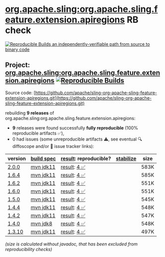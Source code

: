[org.apache.sling:org.apache.sling.feature.extension.apiregions](https://central.sonatype.com/artifact/org.apache.sling/org.apache.sling.feature.extension.apiregions/versions) RB check
=======

[![Reproducible Builds](https://reproducible-builds.org/images/logos/rb.svg) an independently-verifiable path from source to binary code](https://reproducible-builds.org/)

## Project: [org.apache.sling:org.apache.sling.feature.extension.apiregions](https://central.sonatype.com/artifact/org.apache.sling/org.apache.sling.feature.extension.apiregions/versions) [![Reproducible Builds](https://img.shields.io/endpoint?url=https://raw.githubusercontent.com/jvm-repo-rebuild/reproducible-central/master/content/org/apache/sling/org.apache.sling.feature.extension.apiregions/badge.json)](https://github.com/jvm-repo-rebuild/reproducible-central/blob/master/content/org/apache/sling/org.apache.sling.feature.extension.apiregions/README.md)

Source code: [https://github.com/apache/sling-org-apache-sling-feature-extension-apiregions.git](https://github.com/apache/sling-org-apache-sling-feature-extension-apiregions.git)

rebuilding **9 releases** of org.apache.sling:org.apache.sling.feature.extension.apiregions:
- **9** releases were found successfully **fully reproducible** (100% reproducible artifacts :white_check_mark:),
- 0 had issues (some unreproducible artifacts :warning:, see eventual :mag: diffoscope and/or :memo: issue tracker links):

| version | [build spec](/BUILDSPEC.md) | [result](https://reproducible-builds.org/docs/jvm/): reproducible? | [stabilize](https://github.com/google/oss-rebuild/blob/main/cmd/stabilize/README.md) | size |
| -- | --------- | ------ | ------ | -- |
| [2.0.0](https://central.sonatype.com/artifact/org.apache.sling/org.apache.sling.feature.extension.apiregions/2.0.0/pom) | [mvn jdk11](org.apache.sling.feature.extension.apiregions-2.0.0.buildspec) | [result](org.apache.sling.feature.extension.apiregions-2.0.0.buildinfo): [4 :white_check_mark: ](org.apache.sling.feature.extension.apiregions-2.0.0.buildcompare) | | 583K |
| [1.6.4](https://central.sonatype.com/artifact/org.apache.sling/org.apache.sling.feature.extension.apiregions/1.6.4/pom) | [mvn jdk11](org.apache.sling.feature.extension.apiregions-1.6.4.buildspec) | [result](org.apache.sling.feature.extension.apiregions-1.6.4.buildinfo): [4 :white_check_mark: ](org.apache.sling.feature.extension.apiregions-1.6.4.buildcompare) | | 585K |
| [1.6.2](https://central.sonatype.com/artifact/org.apache.sling/org.apache.sling.feature.extension.apiregions/1.6.2/pom) | [mvn jdk11](org.apache.sling.feature.extension.apiregions-1.6.2.buildspec) | [result](org.apache.sling.feature.extension.apiregions-1.6.2.buildinfo): [4 :white_check_mark: ](org.apache.sling.feature.extension.apiregions-1.6.2.buildcompare) | | 551K |
| [1.6.0](https://central.sonatype.com/artifact/org.apache.sling/org.apache.sling.feature.extension.apiregions/1.6.0/pom) | [mvn jdk11](org.apache.sling.feature.extension.apiregions-1.6.0.buildspec) | [result](org.apache.sling.feature.extension.apiregions-1.6.0.buildinfo): [4 :white_check_mark: ](org.apache.sling.feature.extension.apiregions-1.6.0.buildcompare) | | 551K |
| [1.5.0](https://central.sonatype.com/artifact/org.apache.sling/org.apache.sling.feature.extension.apiregions/1.5.0/pom) | [mvn jdk11](org.apache.sling.feature.extension.apiregions-1.5.0.buildspec) | [result](org.apache.sling.feature.extension.apiregions-1.5.0.buildinfo): [4 :white_check_mark: ](org.apache.sling.feature.extension.apiregions-1.5.0.buildcompare) | | 545K |
| [1.4.4](https://central.sonatype.com/artifact/org.apache.sling/org.apache.sling.feature.extension.apiregions/1.4.4/pom) | [mvn jdk11](org.apache.sling.feature.extension.apiregions-1.4.4.buildspec) | [result](org.apache.sling.feature.extension.apiregions-1.4.4.buildinfo): [4 :white_check_mark: ](org.apache.sling.feature.extension.apiregions-1.4.4.buildcompare) | | 548K |
| [1.4.2](https://central.sonatype.com/artifact/org.apache.sling/org.apache.sling.feature.extension.apiregions/1.4.2/pom) | [mvn jdk11](org.apache.sling.feature.extension.apiregions-1.4.2.buildspec) | [result](org.apache.sling.feature.extension.apiregions-1.4.2.buildinfo): [4 :white_check_mark: ](org.apache.sling.feature.extension.apiregions-1.4.2.buildcompare) | | 547K |
| [1.4.0](https://central.sonatype.com/artifact/org.apache.sling/org.apache.sling.feature.extension.apiregions/1.4.0/pom) | [mvn jdk8](org.apache.sling.feature.extension.apiregions-1.4.0.buildspec) | [result](org.apache.sling.feature.extension.apiregions-1.4.0.buildinfo): [4 :white_check_mark: ](org.apache.sling.feature.extension.apiregions-1.4.0.buildcompare) | | 548K |
| [1.3.10](https://central.sonatype.com/artifact/org.apache.sling/org.apache.sling.feature.extension.apiregions/1.3.10/pom) | [mvn jdk11](org.apache.sling.feature.extension.apiregions-1.3.10.buildspec) | [result](org.apache.sling.feature.extension.apiregions-1.3.10.buildinfo): [4 :white_check_mark: ](org.apache.sling.feature.extension.apiregions-1.3.10.buildcompare) | | 497K |

<i>(size is calculated without javadoc, that has been excluded from reproducibility checks)</i>
